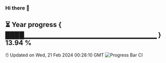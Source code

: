 ### Hi there 👋
⏳ Year progress { ████▁▁▁▁▁▁▁▁▁▁▁▁▁▁▁▁▁▁▁▁▁▁▁▁▁▁ } 13.94 %
---
⏰ Updated on Wed, 21 Feb 2024 00:28:10 GMT
![Progress Bar CI](https://github.com/Moyi321/Moyi321/workflows/Progress%20Bar%20CI/badge.svg)
